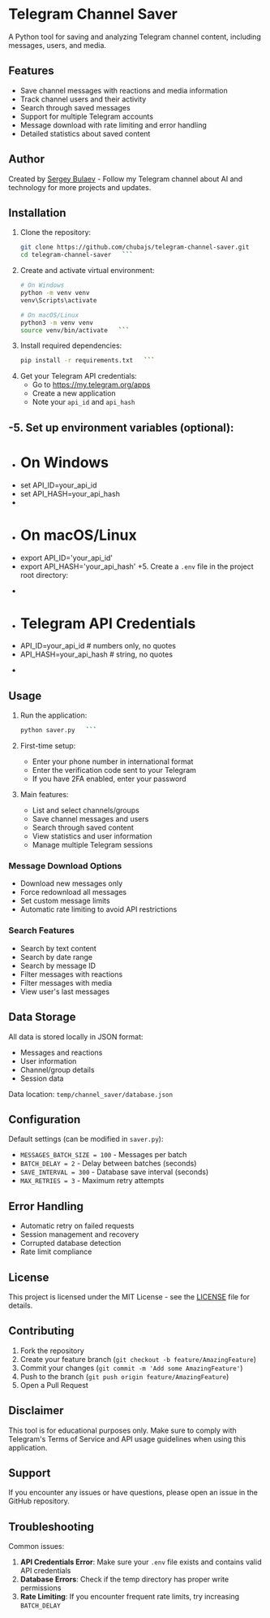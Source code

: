 # Telegram Channel Saver

A Python tool for saving and analyzing Telegram channel content, including messages, users, and media.

## Features

- Save channel messages with reactions and media information
- Track channel users and their activity
- Search through saved messages
- Support for multiple Telegram accounts
- Message download with rate limiting and error handling
- Detailed statistics about saved content

## Author

Created by [Sergey Bulaev](https://t.me/sergiobulaev) - Follow my Telegram channel about AI and technology for more projects and updates.

## Installation

1. Clone the repository:
   ```bash
   git clone https://github.com/chubajs/telegram-channel-saver.git
   cd telegram-channel-saver   ```

2. Create and activate virtual environment:
   ```bash
   # On Windows
   python -m venv venv
   venv\Scripts\activate

   # On macOS/Linux
   python3 -m venv venv
   source venv/bin/activate   ```

3. Install required dependencies:
   ```bash
   pip install -r requirements.txt   ```

4. Get your Telegram API credentials:
   - Go to https://my.telegram.org/apps
   - Create a new application
   - Note your `api_id` and `api_hash`

-5. Set up environment variables (optional):
-
-   # On Windows
-   set API_ID=your_api_id
-   set API_HASH=your_api_hash
-
-   # On macOS/Linux
-   export API_ID='your_api_id'
-   export API_HASH='your_api_hash'
+5. Create a `.env` file in the project root directory:
+   ```
+   # Telegram API Credentials
+   API_ID=your_api_id      # numbers only, no quotes
+   API_HASH=your_api_hash  # string, no quotes
+   ```

## Usage

1. Run the application:
   ```bash
   python saver.py   ```

2. First-time setup:
   - Enter your phone number in international format
   - Enter the verification code sent to your Telegram
   - If you have 2FA enabled, enter your password

3. Main features:
   - List and select channels/groups
   - Save channel messages and users
   - Search through saved content
   - View statistics and user information
   - Manage multiple Telegram sessions

### Message Download Options

- Download new messages only
- Force redownload all messages
- Set custom message limits
- Automatic rate limiting to avoid API restrictions

### Search Features

- Search by text content
- Search by date range
- Search by message ID
- Filter messages with reactions
- Filter messages with media
- View user's last messages

## Data Storage

All data is stored locally in JSON format:
- Messages and reactions
- User information
- Channel/group details
- Session data

Data location: `temp/channel_saver/database.json`

## Configuration

Default settings (can be modified in `saver.py`):
- `MESSAGES_BATCH_SIZE = 100` - Messages per batch
- `BATCH_DELAY = 2` - Delay between batches (seconds)
- `SAVE_INTERVAL = 300` - Database save interval (seconds)
- `MAX_RETRIES = 3` - Maximum retry attempts

## Error Handling

- Automatic retry on failed requests
- Session management and recovery
- Corrupted database detection
- Rate limit compliance

## License

This project is licensed under the MIT License - see the [LICENSE](LICENSE) file for details.

## Contributing

1. Fork the repository
2. Create your feature branch (`git checkout -b feature/AmazingFeature`)
3. Commit your changes (`git commit -m 'Add some AmazingFeature'`)
4. Push to the branch (`git push origin feature/AmazingFeature`)
5. Open a Pull Request

## Disclaimer

This tool is for educational purposes only. Make sure to comply with Telegram's Terms of Service and API usage guidelines when using this application.

## Support

If you encounter any issues or have questions, please open an issue in the GitHub repository.

## Troubleshooting

Common issues:
1. **API Credentials Error**: Make sure your `.env` file exists and contains valid API credentials
2. **Database Errors**: Check if the temp directory has proper write permissions
3. **Rate Limiting**: If you encounter frequent rate limits, try increasing `BATCH_DELAY`